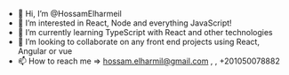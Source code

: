 - 👋 Hi, I’m @HossamElharmeil
- 👀 I’m interested in React, Node and everything JavaScript!
- 🌱 I’m currently learning TypeScript with React and other technologies
- 💞️ I’m looking to collaborate on any front end projects using React, Angular or vue
- 📫 How to reach me => hossam.elharmil@gmail.com , , +201050078882

<!---
HossamElharmeil/HossamElharmeil is a ✨ special ✨ repository because its `README.md` (this file) appears on your GitHub profile.
You can click the Preview link to take a look at your changes.
--->
